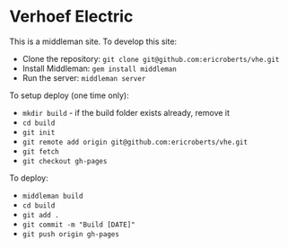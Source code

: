 # Verhoef Electric

This is a middleman site. To develop this site:

- Clone the repository: `git clone git@github.com:ericroberts/vhe.git`
- Install Middleman: `gem install middleman`
- Run the server: `middleman server`

To setup deploy (one time only):

- `mkdir build` - if the build folder exists already, remove it
- `cd build`
- `git init`
- `git remote add origin git@github.com:ericroberts/vhe.git`
- `git fetch`
- `git checkout gh-pages`

To deploy:

- `middleman build`
- `cd build`
- `git add .`
- `git commit -m "Build [DATE]"`
- `git push origin gh-pages`
